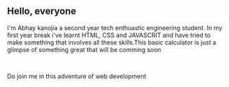 <h2>Hello, everyone</h2>
<p>I'm Abhay kanojia a second year tech enthuastic engineering student. In my first year break i've learnt HTML, CSS and JAVASCRIT and have tried to make something that involves all these skills.This basic calculator is just a glimpse of something great that will be comming soon</p>
<br>
<p> Do join me in this adventure of web development</p>
